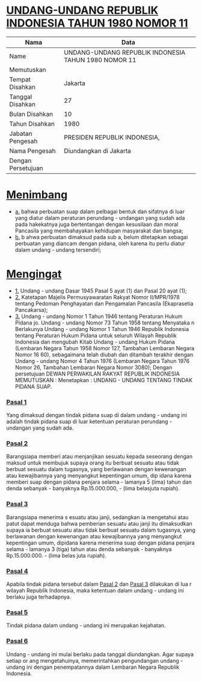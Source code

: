 # [UNDANG-UNDANG REPUBLIK INDONESIA TAHUN 1980 NOMOR 11](http://example.org/legal/document/uu/1980/11)

| Nama | Data |
| ------ | ----- |
|Name|UNDANG-UNDANG REPUBLIK INDONESIA TAHUN 1980 NOMOR 11|
|Memutuskan||
|Tempat Disahkan|Jakarta|
|Tanggal Disahkan|27|
|Bulan Disahkan|10|
|Tahun Disahkan|1980|
|Jabatan Pengesah|PRESIDEN REPUBLIK INDONESIA,|
|Nama Pengesah|Diundangkan di Jakarta|
|Dengan Persetujuan||
# [Menimbang](http://example.org/legal/document/uu/1980/11/menimbang)

* [a.](http://example.org/legal/document/uu/1980/11/menimbang/point/a) bahwa perbuatan suap dalam pelbagai bentuk dan sifatnya di luar yang diatur dalam peraturan perundang - undangan yang sudah ada pada hakekatnya juga bertentangan dengan kesusilaan dan moral Pancasila yang membahayakan kehidupan masyarakat dan bangsa;
* [b.](http://example.org/legal/document/uu/1980/11/menimbang/point/b) b ahwa perbuatan dimaksud pada sub a, belum ditetapkan sebagai perbuatan yang diancam dengan pidana, oleh karena itu perlu diatur dalam undang - undang tersendiri;
# [Mengingat](http://example.org/legal/document/uu/1980/11/mengingat)

* [1.](http://example.org/legal/document/uu/1980/11/mengingat/point/0001) Undang - undang Dasar 1945 Pasal 5 ayat (1) dan Pasal 20 ayat (1);
* [2.](http://example.org/legal/document/uu/1980/11/mengingat/point/0002) Katetapan Majelis Permusyawaratan Rakyat Nomor II/MPR/1978 tentang Pedoman Penghayatan dan Pengamalan Pancasila (Ekaprasetia Pancakarsa);
* [3.](http://example.org/legal/document/uu/1980/11/mengingat/point/0003) Undang - undang Nomor 1 Tahun 1946 tentang Peraturan Hukum Pidana jo. Undang - undang Nomor 73 Tahun 1958 tentang Menyataka n Berlakunya Undang - undang Nomor 1 Tahun 1946 Republik Indonesia tentang Peraturan Hukum Pidana untuk seluruh Wilayah Republik Indonesia dan mengubah Kitab Undang - undang Hukum Pidana (Lembaran Negara Tahun 1958 Nomor 127, Tambahan Lembaran Negara Nomor 16 60), sebagaimana telah diubah dan ditambah terakhir dengan Undang - undang Nomor 4 Tahun 1976 (Lembaran Negara Tahun 1976 Nomor 26, Tambahan Lembaran Negara Nomor 3080); Dengan persetujuan DEWAN PERWAKILAN RAKYAT REPUBLIK INDONESIA MEMUTUSKAN : Menetapkan : UNDANG - UNDANG TENTANG TINDAK PIDANA SUAP.

### [Pasal 1](http://example.org/legal/document/uu/1980/11/pasal/0001)
Yang dimaksud dengan tindak pidana suap di dalam undang - undang ini adalah tindak pidana suap di luar ketentuan peraturan perundang - undangan yang sudah ada.


### [Pasal 2](http://example.org/legal/document/uu/1980/11/pasal/0002)
Barangsiapa memberi atau menjanjikan sesuatu kepada seseorang dengan maksud untuk membujuk supaya orang itu berbuat sesuatu atau tidak berbuat sesuatu dalam tugasnya, yang berlawanan dengan kewenangan atau kewajibannya yang menyangkut kepentingan umum, dip idana karena memberi suap dengan pidana penjara selama - lamanya 5 (lima) tahun dan denda sebanyak - banyaknya Rp.15.000.000, - (lima belasjuta rupiah).


### [Pasal 3](http://example.org/legal/document/uu/1980/11/pasal/0003)
Barangsiapa menerima s esuatu atau janji, sedangkan ia mengetahui atau patut dapat menduga bahwa pemberian sesuatu atau janji itu dimaksudkan supaya ia berbuat sesuatu atau tidak berbuat sesuatu dalam tugasnya, yang berlawanan dengan kewenangan atau kewajibannya yang menyangkut kepentingan umum, dipidana karena menerima suap dengan pidana penjara selama - lamanya 3 (tiga) tahun atau denda sebanyak - banyaknya Rp.15.000.000. - (lima belas juta rupiah).


### [Pasal 4](http://example.org/legal/document/uu/1980/11/pasal/0004)
Apabila tindak pidana tersebut dalam [Pasal 2](http://example.org/legal/document/uu/1980/11/pasal/0002) dan [Pasal 3](http://example.org/legal/document/uu/1980/11/pasal/0003) dilakukan di lua r wilayah Republik Indonesia, maka ketentuan dalam undang - undang ini berlaku juga terhadapnya.


### [Pasal 5](http://example.org/legal/document/uu/1980/11/pasal/0005)
Tindak pidana dalam undang - undang ini merupakan kejahatan.


### [Pasal 6](http://example.org/legal/document/uu/1980/11/pasal/0006)
Undang - undang ini mulai berlaku pada tanggal diundangkan. Agar supaya setiap or ang mengetahuinya, memerintahkan pengundangan undang - undang ini dengan penempatannya dalam Lembaran Negara Republik Indonesia.
